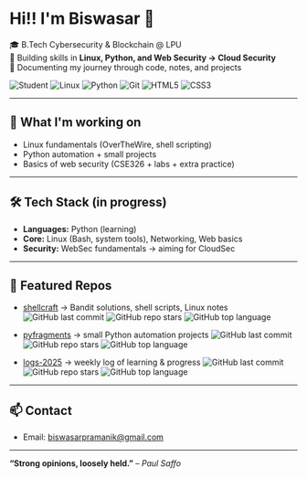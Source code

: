 # Hi!! I'm Biswasar 👋  

🎓 B.Tech Cybersecurity & Blockchain @ LPU  
🔐 Building skills in **Linux, Python, and Web Security → Cloud Security**  
📂 Documenting my journey through code, notes, and projects  

![Student](https://img.shields.io/badge/Student-Cybersecurity%20@LPU-blue?style=flat)
![Linux](https://img.shields.io/badge/Linux-FCC624?style=flat&logo=linux&logoColor=black)
![Python](https://img.shields.io/badge/Python-3776AB?style=flat&logo=python&logoColor=white)
![Git](https://img.shields.io/badge/Git-F05032?style=flat&logo=git&logoColor=white)
![HTML5](https://img.shields.io/badge/HTML5-E34F26?style=flat&logo=html5&logoColor=white)
![CSS3](https://img.shields.io/badge/CSS3-1572B6?style=flat&logo=css3&logoColor=white)

---

## 🚀 What I'm working on
- Linux fundamentals (OverTheWire, shell scripting)  
- Python automation + small projects  
- Basics of web security (CSE326 + labs + extra practice)  

---

## 🛠️ Tech Stack (in progress)
- **Languages:** Python (learning)  
- **Core:** Linux (Bash, system tools), Networking, Web basics  
- **Security:** WebSec fundamentals → aiming for CloudSec  

---

## 📌 Featured Repos
- [shellcraft](https://github.com/biswasar/shellcraft) → Bandit solutions, shell scripts, Linux notes
  ![GitHub last commit](https://img.shields.io/github/last-commit/biswasar/shellcraft?style=flat) 
  ![GitHub repo stars](https://img.shields.io/github/stars/biswasar/shellcraft?style=flat) 
  ![GitHub top language](https://img.shields.io/github/languages/top/biswasar/shellcraft?style=flat)
  
- [pyfragments](https://github.com/biswasar/pyfragments) → small Python automation projects
  ![GitHub last commit](https://img.shields.io/github/last-commit/biswasar/pyfragments?style=flat) 
  ![GitHub repo stars](https://img.shields.io/github/stars/biswasar/pyfragments?style=flat) 
  ![GitHub top language](https://img.shields.io/github/languages/top/biswasar/pyfragments?style=flat)
  
- [logs-2025](https://github.com/biswasar/logs-2025) → weekly log of learning & progress
  ![GitHub last commit](https://img.shields.io/github/last-commit/biswasar/logs-2025?style=flat) 
  ![GitHub repo stars](https://img.shields.io/github/stars/biswasar/logs-2025?style=flat) 
  ![GitHub top language](https://img.shields.io/github/languages/top/biswasar/logs-2025?style=flat)

---

## 📫 Contact
- Email: biswasarpramanik@gmail.com

---

**“Strong opinions, loosely held.”** *– Paul Saffo*
